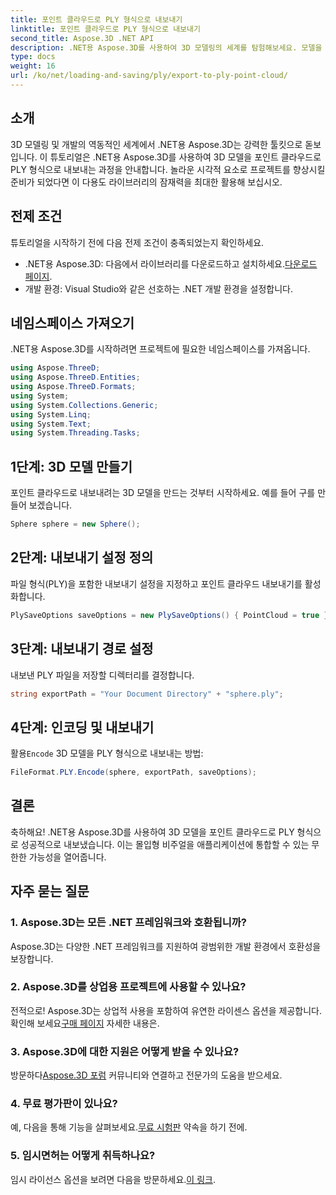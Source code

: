 ```yaml
---
title: 포인트 클라우드로 PLY 형식으로 내보내기
linktitle: 포인트 클라우드로 PLY 형식으로 내보내기
second_title: Aspose.3D .NET API
description: .NET용 Aspose.3D를 사용하여 3D 모델링의 세계를 탐험해보세요. 모델을 PLY 형식으로 쉽게 내보내는 방법을 알아보세요. 놀라운 비주얼로 프로젝트를 향상시키세요.
type: docs
weight: 16
url: /ko/net/loading-and-saving/ply/export-to-ply-point-cloud/
---
```

## 소개
3D 모델링 및 개발의 역동적인 세계에서 .NET용 Aspose.3D는 강력한 툴킷으로 돋보입니다. 이 튜토리얼은 .NET용 Aspose.3D를 사용하여 3D 모델을 포인트 클라우드로 PLY 형식으로 내보내는 과정을 안내합니다. 놀라운 시각적 요소로 프로젝트를 향상시킬 준비가 되었다면 이 다용도 라이브러리의 잠재력을 최대한 활용해 보십시오.
## 전제 조건
튜토리얼을 시작하기 전에 다음 전제 조건이 충족되었는지 확인하세요.
-  .NET용 Aspose.3D: 다음에서 라이브러리를 다운로드하고 설치하세요.[다운로드 페이지](https://releases.aspose.com/3d/net/).
- 개발 환경: Visual Studio와 같은 선호하는 .NET 개발 환경을 설정합니다.
## 네임스페이스 가져오기
.NET용 Aspose.3D를 시작하려면 프로젝트에 필요한 네임스페이스를 가져옵니다.
```csharp
using Aspose.ThreeD;
using Aspose.ThreeD.Entities;
using Aspose.ThreeD.Formats;
using System;
using System.Collections.Generic;
using System.Linq;
using System.Text;
using System.Threading.Tasks;
```
## 1단계: 3D 모델 만들기
포인트 클라우드로 내보내려는 3D 모델을 만드는 것부터 시작하세요. 예를 들어 구를 만들어 보겠습니다.
```csharp
Sphere sphere = new Sphere();
```
## 2단계: 내보내기 설정 정의
파일 형식(PLY)을 포함한 내보내기 설정을 지정하고 포인트 클라우드 내보내기를 활성화합니다.
```csharp
PlySaveOptions saveOptions = new PlySaveOptions() { PointCloud = true };
```
## 3단계: 내보내기 경로 설정
내보낸 PLY 파일을 저장할 디렉터리를 결정합니다.
```csharp
string exportPath = "Your Document Directory" + "sphere.ply";
```
## 4단계: 인코딩 및 내보내기
 활용`Encode` 3D 모델을 PLY 형식으로 내보내는 방법:
```csharp
FileFormat.PLY.Encode(sphere, exportPath, saveOptions);
```
## 결론
축하해요! .NET용 Aspose.3D를 사용하여 3D 모델을 포인트 클라우드로 PLY 형식으로 성공적으로 내보냈습니다. 이는 몰입형 비주얼을 애플리케이션에 통합할 수 있는 무한한 가능성을 열어줍니다.

## 자주 묻는 질문
### 1. Aspose.3D는 모든 .NET 프레임워크와 호환됩니까?
Aspose.3D는 다양한 .NET 프레임워크를 지원하여 광범위한 개발 환경에서 호환성을 보장합니다.
### 2. Aspose.3D를 상업용 프로젝트에 사용할 수 있나요?
 전적으로! Aspose.3D는 상업적 사용을 포함하여 유연한 라이센스 옵션을 제공합니다. 확인해 보세요[구매 페이지](https://purchase.aspose.com/buy) 자세한 내용은.
### 3. Aspose.3D에 대한 지원은 어떻게 받을 수 있나요?
 방문하다[Aspose.3D 포럼](https://forum.aspose.com/c/3d/18) 커뮤니티와 연결하고 전문가의 도움을 받으세요.
### 4. 무료 평가판이 있나요?
 예, 다음을 통해 기능을 살펴보세요.[무료 시험판](https://releases.aspose.com/) 약속을 하기 전에.
### 5. 임시면허는 어떻게 취득하나요?
 임시 라이선스 옵션을 보려면 다음을 방문하세요.[이 링크](https://purchase.aspose.com/temporary-license/).